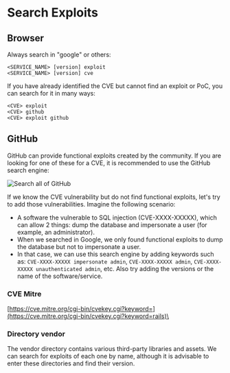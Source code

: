 # Search Exploits

## Browser

Always search in "google" or others:

```
<SERVICE_NAME> [version] exploit
<SERVICE_NAME> [version] cve
```

If you have already identified the CVE but cannot find an exploit or PoC, you can search for it in many ways:

```
<CVE> exploit
<CVE> github
<CVE> exploit github
```

## GitHub

GitHub can provide functional exploits created by the community. If you are looking for one of these for a CVE, it is recommended to use the GitHub search engine:

![Search all of GitHub](../../.gitbook/assets/random\_cve1.png)

If we know the CVE vulnerability but do not find functional exploits, let's try to add those vulnerabilities. Imagine the following scenario:

* A software the vulnerable to SQL injection (CVE-XXXX-XXXXX), which can allow 2 things: dump the database and impersonate a user (for example, an administrator).
* When we searched in Google, we only found functional exploits to dump the database but not to impersonate a user.
* In that case, we can use this search engine by adding keywords such as: `CVE-XXXX-XXXXX impersonate admin`, `CVE-XXXX-XXXXX admin`, `CVE-XXXX-XXXXX unauthenticated admin`, etc. Also try adding the versions or the name of the software/service.

### CVE Mitre

[https://cve.mitre.org/cgi-bin/cvekey.cgi?keyword=](https://cve.mitre.org/cgi-bin/cvekey.cgi?keyword=rails)\<SOFTWARE NAME>

### Directory vendor

The vendor directory contains various third-party libraries and assets. We can search for exploits of each one by name, although it is advisable to enter these directories and find their version.
